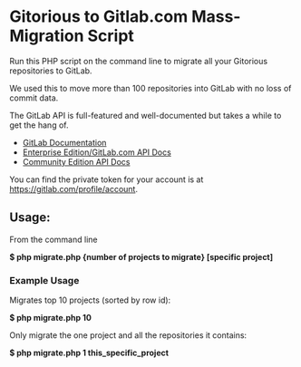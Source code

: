 # Gitorious to Gitlab.com Mass-Migration Script

Run this PHP script on the command line to migrate all your Gitorious repositories to GitLab.

We used this to move more than 100 repositories into GitLab with no loss of commit data.

The GitLab API is full-featured and well-documented but takes a while to get the hang of.

* [GitLab Documentation](http://docs.gitlab.com/)
* [Enterprise Edition/GitLab.com API Docs](http://docs.gitlab.com/ee/api/README.html)
* [Community Edition API Docs](http://docs.gitlab.com/ce/api/README.html)

You can find the private token for your account is at https://gitlab.com/profile/account.

## Usage:

From the command line

**$ php migrate.php {number of projects to migrate} [specific project]**


### Example Usage

Migrates top 10 projects (sorted by row id):

**$ php migrate.php 10**

Only migrate the one project and all the repositories it contains:

**$ php migrate.php 1 this_specific_project**
